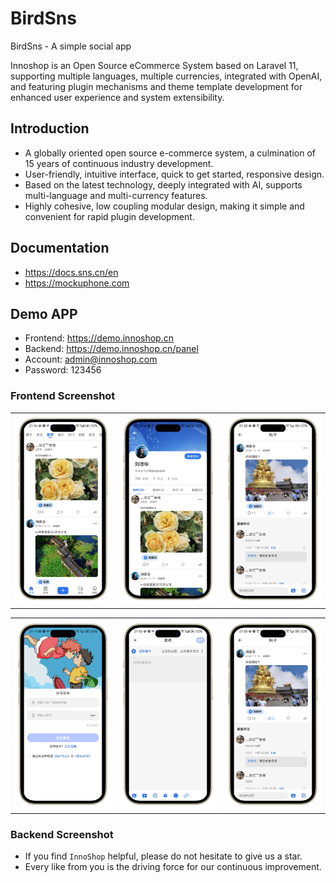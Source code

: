 

# BirdSns
BirdSns - A simple social app

Innoshop is an Open Source eCommerce System based on Laravel 11, supporting multiple languages, multiple currencies, integrated with OpenAI, and featuring plugin mechanisms and theme template development for enhanced user experience and system extensibility.

## Introduction
- A globally oriented open source e-commerce system, a culmination of 15 years of continuous industry development.
- User-friendly, intuitive interface, quick to get started, responsive design.
- Based on the latest technology, deeply integrated with AI, supports multi-language and multi-currency features.
- Highly cohesive, low coupling modular design, making it simple and convenient for rapid plugin development.

## Documentation
- https://docs.sns.cn/en
- https://mockuphone.com

## Demo APP
- Frontend: https://demo.innoshop.cn
- Backend: https://demo.innoshop.cn/panel
- Account: admin@innoshop.com
- Password: 123456

### Frontend Screenshot
<table>
    <tr>
        <td><img src="https://github.com/unicornB/birdsns/blob/github_master/images/1-portrait.png?raw=true"/></td>
        <td><img src="https://github.com/unicornB/birdsns/blob/github_master/images/2-portrait.png?raw=true"/></td>
         <td><img src="https://github.com/unicornB/birdsns/blob/github_master/images/3-portrait.png?raw=true"/></td>
    </tr>
   
</table>
<table>
    <tr>
        <td><img src="https://github.com/unicornB/birdsns/blob/github_master/images/4-portrait.png?raw=true"/></td>
        <td><img src="https://github.com/unicornB/birdsns/blob/github_master/images/5-portrait.png?raw=true"/></td>
         <td><img src="https://github.com/unicornB/birdsns/blob/github_master/images/3-portrait.png?raw=true"/></td>
    </tr>
   
</table>

### Backend Screenshot


- If you find `InnoShop` helpful, please do not hesitate to give us a star.
- Every like from you is the driving force for our continuous improvement.

